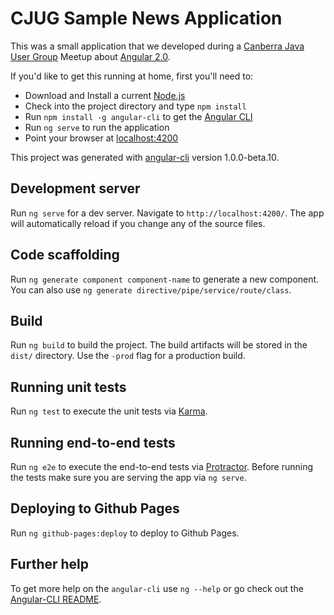 # CJUG Sample News Application

This was a small application that we developed during a [Canberra Java User Group](https://www.meetup.com/Canberra-Java-User-Group/) Meetup about [Angular 2.0](https://www.meetup.com/Canberra-Java-User-Group/events/233297712/).

If you'd like to get this running at home, first you'll need to:
* Download and Install a current [Node.js](https://nodejs.org/en/)
* Check into the project directory and type `npm install` 
* Run `npm install -g angular-cli` to get the [Angular CLI](https://cli.angular.io/)
* Run `ng serve` to run the application
* Point your browser at [localhost:4200](http://localhost:4200/news)

 


This project was generated with [angular-cli](https://github.com/angular/angular-cli) version 1.0.0-beta.10.

## Development server
Run `ng serve` for a dev server. Navigate to `http://localhost:4200/`. The app will automatically reload if you change any of the source files.

## Code scaffolding

Run `ng generate component component-name` to generate a new component. You can also use `ng generate directive/pipe/service/route/class`.

## Build

Run `ng build` to build the project. The build artifacts will be stored in the `dist/` directory. Use the `-prod` flag for a production build.

## Running unit tests

Run `ng test` to execute the unit tests via [Karma](https://karma-runner.github.io).

## Running end-to-end tests

Run `ng e2e` to execute the end-to-end tests via [Protractor](http://www.protractortest.org/). 
Before running the tests make sure you are serving the app via `ng serve`.

## Deploying to Github Pages

Run `ng github-pages:deploy` to deploy to Github Pages.

## Further help

To get more help on the `angular-cli` use `ng --help` or go check out the [Angular-CLI README](https://github.com/angular/angular-cli/blob/master/README.md).
